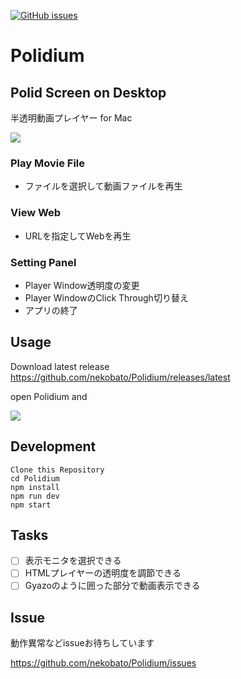 [![GitHub issues](https://img.shields.io/github/release/nekobato/Polidium.svg)](https://github.com/nekobato/Polidium/release)

# Polidium

## Polid Screen on Desktop

半透明動画プレイヤー for Mac

![](https://gyazo.com/ddd43adbb1524d00fc327d23aba3225b.png)

### Play Movie File

- ファイルを選択して動画ファイルを再生

### View Web

- URLを指定してWebを再生

### Setting Panel

- Player Window透明度の変更
- Player WindowのClick Through切り替え
- アプリの終了

## Usage

Download latest release
https://github.com/nekobato/Polidium/releases/latest

open Polidium and

![](https://gyazo.com/45493a987b9ee9bbb29a40b00b8531f0.png)

## Development

```
Clone this Repository
cd Polidium
npm install
npm run dev
npm start
```

##

## Tasks

- [ ] 表示モニタを選択できる
- [ ] HTMLプレイヤーの透明度を調節できる
- [ ] Gyazoのように囲った部分で動画表示できる

## Issue

動作異常などissueお待ちしています

https://github.com/nekobato/Polidium/issues
